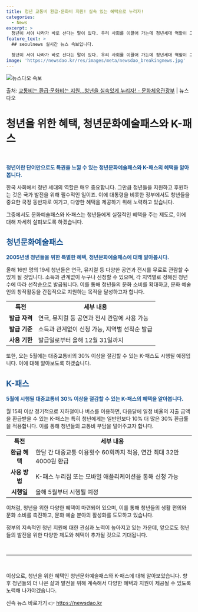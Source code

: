 ```yaml
---
title: 청년 교통비 환급·문화비 지원! 실속 있는 혜택으로 누리자!
categories:
  - News
excerpt: >
  청년이 서야 나라가 바로 선다는 말이 있다. 우리 사회를 이끌어 가는데 청년세대 역할이 그만큼 중요하다는 의…
feature_text: >
  ## seoulnews 실시간 뉴스 속보입니다.

  청년이 서야 나라가 바로 선다는 말이 있다. 우리 사회를 이끌어 가는데 청년세대 역할이 그만큼 중요하다는 의…
image: 'https://newsdao.kr/res/images/meta/newsdao_breakingnews.jpg'
---
```


![뉴스다오 속보](https://newsdao.kr/res/images/meta/newsdao_breakingnews.jpg)

<p>출처: <a href="https://newsdao.kr/3425" rel="dofollow">교통비는 환급·문화비는 지원…청년을 실속있게 누리자! - 문화체육관광부</a> | 뉴스다오</p>

<h1>청년을 위한 혜택, 청년문화예술패스와 K-패스</h1>
<p data-ke-size="size16">&nbsp;</p>
<p><b><span style="color: #1a5490;">청년이란 단어만으로도 특권을 느낄 수 있는 청년문화예술패스와 K-패스의 혜택을 알아봅니다.</span></b></p>
<p>한국 사회에서 청년 세대의 역할은 매우 중요합니다. 그만큼 청년들을 지원하고 후원하는 것은 국가 발전을 위해 필수적인 일이죠. 이에 대통령을 비롯한 정부에서도 청년들을 중요한 국정 동반자로 여기고, 다양한 혜택을 제공하기 위해 노력하고 있습니다.</p>
<p>그중에서도 문화예술패스와 K-패스는 청년들에게 실질적인 혜택을 주는 제도로, 이에 대해 자세히 살펴보도록 하겠습니다.</p>
<h2><b><span style="color: #1a5490;">청년문화예술패스</span></b></h2>
<p><b><span style="color: #1a5490;">2005년생 청년들을 위한 특별한 혜택, 청년문화예술패스에 대해 알아봅시다.</span></b></p>
<p>올해 16만 명의 19세 청년들은 연극, 뮤지컬 등 다양한 공연과 전시를 무료로 관람할 수 있게 될 것입니다. 소득과 관계없이 누구나 신청할 수 있으며, 각 지역별로 정해진 청년 수에 따라 선착순으로 발급됩니다. 이를 통해 청년들의 문화 소비를 확대하고, 문화 예술인의 창작활동을 간접적으로 지원하는 목적을 달성하고자 합니다.</p>
<table>
	<tbody>
		<tr>
			<td style="text-align: center; height: 17px;"><b>특전</b></td>
			<td style="text-align: center; height: 17px;"><b>세부 내용</b></td>
		</tr>
		<tr>
			<td style="text-align: center; height: 17px;"><b>발급 자격</b></td>
			<td>연극, 뮤지컬 등 공연과 전시 관람에 사용 가능</td>
		</tr>
		<tr>
			<td style="text-align: center; height: 17px;"><b>발급 기준</b></td>
			<td>소득과 관계없이 신청 가능, 지역별 선착순 발급</td>
		</tr>
		<tr>
			<td style="text-align: center; height: 17px;"><b>사용 기한</b></td>
			<td>발급일로부터 올해 12월 31일까지</td>
		</tr>
	</tbody>
</table>
<p>또한, 오는 5월에는 대중교통비의 30% 이상을 절감할 수 있는 K-패스도 시행될 예정입니다. 이에 대해 알아보도록 하겠습니다.</p>
<h2><b><span style="color: #1a5490;">K-패스</span></b></h2>
<p><b><span style="color: #1a5490;">5월에 시행될 대중교통비 30% 이상을 절감할 수 있는 K-패스의 혜택을 알아봅니다.</span></b></p>
<p>월 15회 이상 정기적으로 지하철이나 버스를 이용하면, 다음달에 일정 비율의 지출 금액을 환급받을 수 있는 K-패스는 특히 청년에게는 일반인보다 10% 더 많은 30% 환급률을 적용합니다. 이를 통해 청년들의 교통비 부담을 덜어주고자 합니다.</p>
<table>
	<tbody>
		<tr>
			<td style="text-align: center; height: 17px;"><b>특전</b></td>
			<td style="text-align: center; height: 17px;"><b>세부 내용</b></td>
		</tr>
		<tr>
			<td style="text-align: center; height: 17px;"><b>환급 혜택</b></td>
			<td>한달 간 대중교통 이용횟수 60회까지 적용, 연간 최대 32만 4000원 환급</td>
		</tr>
		<tr>
			<td style="text-align: center; height: 17px;"><b>사용 방법</b></td>
			<td>K-패스 누리집 또는 모바일 애플리케이션을 통해 신청 가능</td>
		</tr>
		<tr>
			<td style="text-align: center; height: 17px;"><b>시행일</b></td>
			<td>올해 5월부터 시행될 예정</td>
		</tr>
	</tbody>
</table>
<p>이처럼, 청년을 위한 다양한 혜택이 마련되어 있으며, 이를 통해 청년들의 생활 편의와 문화 소비를 촉진하고, 문화 예술 분야의 활성화를 도모하고 있습니다.</p>
<p>정부의 지속적인 청년 지원에 대한 관심과 노력이 높아지고 있는 가운데, 앞으로도 청년들의 발전을 위한 다양한 제도와 혜택이 추가될 것으로 기대됩니다.</p>
<p data-ke-size="size16">&nbsp;</p>
<hr>
<p data-ke-size="size16">&nbsp;</p>
<p>이상으로, 청년을 위한 혜택인 청년문화예술패스와 K-패스에 대해 알아보았습니다. 향후 청년들의 더 나은 삶과 발전을 위해 계속해서 다양한 혜택과 지원이 제공될 수 있도록 노력해 나가야겠습니다.</p> 

신속 뉴스 바로가기 👉 <a href="https://newsdao.kr" rel="dofollow">https://newsdao.kr</a>


